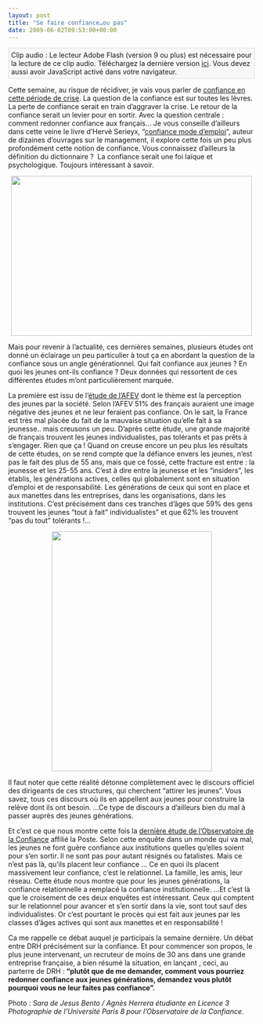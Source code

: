 ```yaml
---
layout: post
title: "Se faire confiance…ou pas"
date: 2009-06-02T09:53:00+00:00
---
```

<div class="main">
		<p class="audioplayer_container"><span style="display:block;padding:5px;border:1px solid #dddddd;background:#f8f8f8" id="audioplayer_4">Clip audio : Le lecteur Adobe Flash (version 9 ou plus) est nécessaire pour la lecture de ce clip audio. Téléchargez la dernière version <a href="http://www.adobe.com/shockwave/download/download.cgi?P1_Prod_Version=ShockwaveFlash&amp;promoid=BIOW" title="Download Adobe Flash Player">ici</a>. Vous devez aussi avoir JavaScript activé dans votre navigateur.</span><script type="text/javascript">AudioPlayer.embed("audioplayer_4", {soundFile:"aHR0cDovL3d3dy5qdWxpZWNvdWRyeS5jb20vd3AtY29udGVudC91cGxvYWRzLzIwMDkvMDYvY2hyb25pcXVlLWpjLTAxMDYwOS5tcDM"});</script></p>
	<p>Cette semaine, au risque de récidiver, je vais vous parler de <a href="http://www.la-manu.fr/debat-confiance.html">confiance en cette période de crise</a>. La question de la confiance est sur toutes les lèvres. La perte de confiance serait en train d’aggraver la crise. Le retour de la confiance serait un levier pour en sortir. Avec la question centrale : comment redonner confiance aux français… Je vous conseille d’ailleurs dans cette veine le livre d’Hervé Serieyx, “<a href="http://www.la-manu.fr/20090528247/confiance-mode-demploi.html">confiance mode d’emploi</a>“, auteur de dizaines d’ouvrages sur le management, il explore cette fois un peu plus profondément cette notion de confiance. Vous connaissez d’ailleurs la définition du dictionnaire ?  La confiance serait une foi laïque et psychologique. Toujours intéressant à savoir.</p>
	<p style="text-align: center;">
	</p>
<p style="text-align: center;"><a href="/juliecoudry/uploads/2009/06/confiance1.jpg"><img class="aligncenter size-full wp-image-525" title="confiance1" src="/juliecoudry/uploads/2009/06/confiance1.jpg" alt="" width="492" height="326"></a></p>
	<p style="text-align: center;">
	</p>
<p style="text-align: left;">Mais pour revenir à l’actualité, ces dernières semaines, plusieurs études ont donné un éclairage un peu particulier à tout ça en abordant la question de la confiance sous un angle générationnel. Qui fait confiance aux jeunes ? En quoi les jeunes ont-ils confiance ? Deux données qui ressortent de ces différentes études m’ont particulièrement marquée.</p>
	<p style="text-align: left;">La première est issu de l’<a href="http://www.afev.org/index.php?page=fr_observatoire%20des%20nouvelles%20solidarites" target="_blank">étude de l’AFEV</a> dont le thème est la perception des jeunes par la société. Selon l’AFEV 51% des français auraient une image négative des jeunes et ne leur feraient pas confiance. On le sait, la France est très mal placée du fait de la mauvaise situation qu’elle fait à sa jeunesse.. mais creusons un peu. D’après cette étude, une grande majorité de français trouvent les jeunes individualistes, pas tolérants et pas prêts à s’engager. Rien que ça ! Quand on creuse encore un peu plus les résultats de cette études, on se rend compte que la défiance envers les jeunes, n’est pas le fait des plus de 55 ans, mais que ce fossé, cette fracture est entre : la jeunesse et les 25-55 ans. C’est à dire entre la jeunesse et les “insiders”, les établis, les générations actives, celles qui globalement sont en situation d’emploi et de responsabilité. Les générations de ceux qui sont en place et aux manettes dans les entreprises, dans les organisations, dans les institutions. C’est précisément dans ces tranches d’âges que 59% des gens trouvent les jeunes “tout à fait” individualistes” et que 62% les trouvent “pas du tout” tolérants !…</p>
	<p style="text-align: left;">
	</p>
<p style="text-align: center;"><a href="/juliecoudry/uploads/2009/06/confiance2.jpg"><img class="aligncenter size-full wp-image-527" title="confiance2" src="/juliecoudry/uploads/2009/06/confiance2.jpg" alt="" width="327" height="489"></a></p>
	<p style="text-align: left;">
	</p>
<p style="text-align: left;">Il faut noter que cette réalité détonne complètement avec le discours officiel des dirigeants de ces structures, qui cherchent “attirer les jeunes”. Vous savez, tous ces discours où ils en appellent aux jeunes pour construire la relève dont ils ont besoin. …Ce type de discours a d’ailleurs bien du mal à passer auprès des jeunes générations.</p>
	<p>Et c’est ce que nous montre cette fois la <a href="http://la-manu.fr/20090528248/lindice-de-confiance-des-jeunes.html" target="_blank">dernière étude de l’Observatoire de la Confiance</a> affilié la Poste. Selon cette enquête dans un monde qui va mal, les jeunes ne font guère confiance aux institutions quelles qu’elles soient pour s’en sortir. Il ne sont pas pour autant résignés ou fatalistes. Mais ce n’est pas là, qu’ils placent leur confiance … Ce en quoi ils placent massivement leur confiance, c’est le relationnel. La famille, les amis, leur réseau. Cette étude nous montre que pour les jeunes générations, la confiance relationnelle a remplacé la confiance institutionnelle. …Et c’est là que le croisement de ces deux enquêtes est intéressant. Ceux qui comptent sur le relationnel pour avancer et s’en sortir dans la vie, sont tout sauf des individualistes. Or c’est pourtant le procès qui est fait aux jeunes par les classes d’âges actives qui sont aux manettes et en responsabilité !</p>
	<p>Ca me rappelle ce débat auquel je participais la semaine dernière. Un débat entre DRH précisément sur la confiance. Et pour commencer son propos, le plus jeune intervenant, un recruteur de moins de 30 ans dans une grande entreprise française, a bien résumé la situation, en lançant , ceci, au parterre de DRH :<strong> “plutôt que de me demander, comment vous pourriez redonner confiance aux jeunes générations, demandez vous plutôt pourquoi vous ne leur faites pas confiance”.</strong></p>
	<p style="text-align: left;">Photo :<em> Sara de Jesus Bento / Agnès Herrera étudiante en Licence 3 Photographie de l’Université Paris 8 pour l’Observatoire de la Confiance. </em></p>
</div>